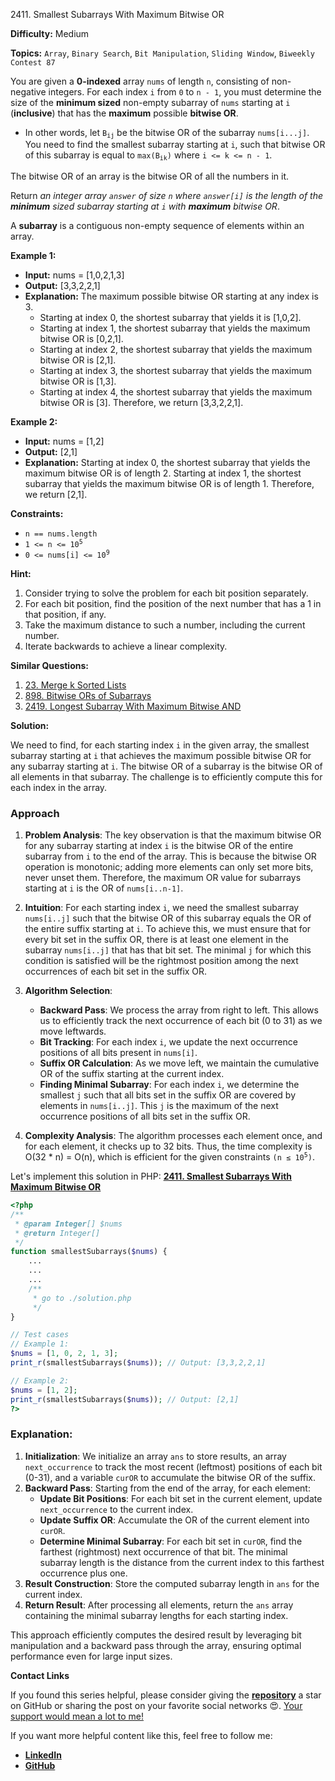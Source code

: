 2411\. Smallest Subarrays With Maximum Bitwise OR

**Difficulty:** Medium

**Topics:** `Array`, `Binary Search`, `Bit Manipulation`, `Sliding Window`, `Biweekly Contest 87`

You are given a **0-indexed** array `nums` of length `n`, consisting of non-negative integers. For each index `i` from `0` to `n - 1`, you must determine the size of the **minimum sized** non-empty subarray of `nums` starting at `i` (**inclusive**) that has the **maximum** possible **bitwise OR**.

- In other words, let <code>B<sub>ij</sub></code> be the bitwise OR of the subarray `nums[i...j]`. You need to find the smallest subarray starting at `i`, such that bitwise OR of this subarray is equal to <code>max(B<sub>ik</sub>)</code> where `i <= k <= n - 1`.

The bitwise OR of an array is the bitwise OR of all the numbers in it.

Return _an integer array `answer` of size `n` where `answer[i]` is the length of the **minimum** sized subarray starting at `i` with **maximum** bitwise OR_.

A **subarray** is a contiguous non-empty sequence of elements within an array.

**Example 1:**

- **Input:** nums = [1,0,2,1,3]
- **Output:** [3,3,2,2,1]
- **Explanation:** 
  The maximum possible bitwise OR starting at any index is 3.
  - Starting at index 0, the shortest subarray that yields it is [1,0,2].
  - Starting at index 1, the shortest subarray that yields the maximum bitwise OR is [0,2,1].
  - Starting at index 2, the shortest subarray that yields the maximum bitwise OR is [2,1].
  - Starting at index 3, the shortest subarray that yields the maximum bitwise OR is [1,3].
  - Starting at index 4, the shortest subarray that yields the maximum bitwise OR is [3].
  Therefore, we return [3,3,2,2,1].

**Example 2:**

- **Input:** nums = [1,2]
- **Output:** [2,1]
- **Explanation:**
  Starting at index 0, the shortest subarray that yields the maximum bitwise OR is of length 2.
  Starting at index 1, the shortest subarray that yields the maximum bitwise OR is of length 1.
  Therefore, we return [2,1].

**Constraints:**

- `n == nums.length`
- <code>1 <= n <= 10<sup>5</sup></code>
- <code>0 <= nums[i] <= 10<sup>9</sup></code>


**Hint:**
1. Consider trying to solve the problem for each bit position separately.
2. For each bit position, find the position of the next number that has a 1 in that position, if any.
3. Take the maximum distance to such a number, including the current number.
4. Iterate backwards to achieve a linear complexity.


**Similar Questions:**
1. [23. Merge k Sorted Lists](https://github.com/mah-shamim/leet-code-in-php/tree/main/algorithms/000023-merge-k-sorted-lists)
2. [898. Bitwise ORs of Subarrays](https://github.com/mah-shamim/leet-code-in-php/tree/main/algorithms/000898-bitwise-ors-of-subarrays)
3. [2419. Longest Subarray With Maximum Bitwise AND](https://github.com/mah-shamim/leet-code-in-php/tree/main/algorithms/002419-longest-subarray-with-maximum-bitwise-and)






**Solution:**

We need to find, for each starting index `i` in the given array, the smallest subarray starting at `i` that achieves the maximum possible bitwise OR for any subarray starting at `i`. The bitwise OR of a subarray is the bitwise OR of all elements in that subarray. The challenge is to efficiently compute this for each index in the array.

### Approach
1. **Problem Analysis**: The key observation is that the maximum bitwise OR for any subarray starting at index `i` is the bitwise OR of the entire subarray from `i` to the end of the array. This is because the bitwise OR operation is monotonic; adding more elements can only set more bits, never unset them. Therefore, the maximum OR value for subarrays starting at `i` is the OR of `nums[i..n-1]`.

2. **Intuition**: For each starting index `i`, we need the smallest subarray `nums[i..j]` such that the bitwise OR of this subarray equals the OR of the entire suffix starting at `i`. To achieve this, we must ensure that for every bit set in the suffix OR, there is at least one element in the subarray `nums[i..j]` that has that bit set. The minimal `j` for which this condition is satisfied will be the rightmost position among the next occurrences of each bit set in the suffix OR.

3. **Algorithm Selection**:
    - **Backward Pass**: We process the array from right to left. This allows us to efficiently track the next occurrence of each bit (0 to 31) as we move leftwards.
    - **Bit Tracking**: For each index `i`, we update the next occurrence positions of all bits present in `nums[i]`.
    - **Suffix OR Calculation**: As we move left, we maintain the cumulative OR of the suffix starting at the current index.
    - **Finding Minimal Subarray**: For each index `i`, we determine the smallest `j` such that all bits set in the suffix OR are covered by elements in `nums[i..j]`. This `j` is the maximum of the next occurrence positions of all bits set in the suffix OR.

4. **Complexity Analysis**: The algorithm processes each element once, and for each element, it checks up to 32 bits. Thus, the time complexity is O(32 * n) = O(n), which is efficient for the given constraints <code>(n ≤ 10<sup>5</sup>)</code>.

Let's implement this solution in PHP: **[2411. Smallest Subarrays With Maximum Bitwise OR](https://github.com/mah-shamim/leet-code-in-php/tree/main/algorithms/002411-smallest-subarrays-with-maximum-bitwise-or/solution.php)**

```php
<?php
/**
 * @param Integer[] $nums
 * @return Integer[]
 */
function smallestSubarrays($nums) {
    ...
    ...
    ...
    /**
     * go to ./solution.php
     */
}

// Test cases
// Example 1:
$nums = [1, 0, 2, 1, 3];
print_r(smallestSubarrays($nums)); // Output: [3,3,2,2,1]

// Example 2:
$nums = [1, 2];
print_r(smallestSubarrays($nums)); // Output: [2,1]
?>
```

### Explanation:

1. **Initialization**: We initialize an array `ans` to store results, an array `next_occurrence` to track the most recent (leftmost) positions of each bit (0-31), and a variable `curOR` to accumulate the bitwise OR of the suffix.
2. **Backward Pass**: Starting from the end of the array, for each element:
    - **Update Bit Positions**: For each bit set in the current element, update `next_occurrence` to the current index.
    - **Update Suffix OR**: Accumulate the OR of the current element into `curOR`.
    - **Determine Minimal Subarray**: For each bit set in `curOR`, find the farthest (rightmost) next occurrence of that bit. The minimal subarray length is the distance from the current index to this farthest occurrence plus one.
3. **Result Construction**: Store the computed subarray length in `ans` for the current index.
4. **Return Result**: After processing all elements, return the `ans` array containing the minimal subarray lengths for each starting index.

This approach efficiently computes the desired result by leveraging bit manipulation and a backward pass through the array, ensuring optimal performance even for large input sizes.

**Contact Links**

If you found this series helpful, please consider giving the **[repository](https://github.com/mah-shamim/leet-code-in-php)** a star on GitHub or sharing the post on your favorite social networks 😍. [Your support would mean a lot to me!](https://isolatedcompliments.com/v09uayg6h?key=a647d02f1aafcddaf10536d7cd00bd7c)

If you want more helpful content like this, feel free to follow me:

- **[LinkedIn](https://www.linkedin.com/in/arifulhaque/)**
- **[GitHub](https://github.com/mah-shamim)**